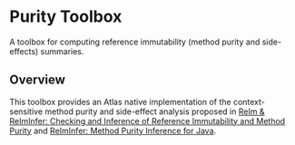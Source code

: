 # Purity Toolbox
A toolbox for computing reference immutability (method purity and side-effects) summaries.

## Overview
This toolbox provides an Atlas native implementation of the context-sensitive method purity and side-effect analysis proposed in [ReIm & ReImInfer: Checking and Inference of Reference Immutability and Method Purity](https://huangw5.github.io/docs/oopsla12.pdf) and [ReImInfer: Method Purity Inference for Java](https://huangw5.github.io/docs/fse-tool12.pdf).

